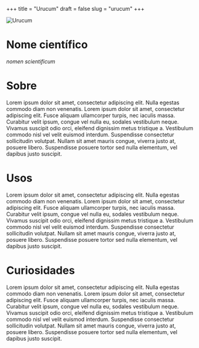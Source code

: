 +++
title = "Urucum"
draft = false
slug = "urucum"
+++

![Urucum](/images/placeholder.png)

# Nome científico
    
*nomen scientificum*

# Sobre

Lorem ipsum dolor sit amet, consectetur adipiscing elit. Nulla egestas commodo diam non venenatis. 
Lorem ipsum dolor sit amet, consectetur adipiscing elit. Fusce aliquam ullamcorper turpis, nec iaculis massa. 
Curabitur velit ipsum, congue vel nulla eu, sodales vestibulum neque. 
Vivamus suscipit odio orci, eleifend dignissim metus tristique a. 
Vestibulum commodo nisl vel velit euismod interdum. 
Suspendisse consectetur sollicitudin volutpat. Nullam sit amet mauris congue, viverra justo at, posuere libero. 
Suspendisse posuere tortor sed nulla elementum, vel dapibus justo suscipit.

# Usos

Lorem ipsum dolor sit amet, consectetur adipiscing elit. Nulla egestas commodo diam non venenatis. 
Lorem ipsum dolor sit amet, consectetur adipiscing elit. Fusce aliquam ullamcorper turpis, nec iaculis massa. 
Curabitur velit ipsum, congue vel nulla eu, sodales vestibulum neque. 
Vivamus suscipit odio orci, eleifend dignissim metus tristique a. 
Vestibulum commodo nisl vel velit euismod interdum. 
Suspendisse consectetur sollicitudin volutpat. Nullam sit amet mauris congue, viverra justo at, posuere libero. 
Suspendisse posuere tortor sed nulla elementum, vel dapibus justo suscipit.

# Curiosidades

Lorem ipsum dolor sit amet, consectetur adipiscing elit. Nulla egestas commodo diam non venenatis. 
Lorem ipsum dolor sit amet, consectetur adipiscing elit. Fusce aliquam ullamcorper turpis, nec iaculis massa. 
Curabitur velit ipsum, congue vel nulla eu, sodales vestibulum neque. 
Vivamus suscipit odio orci, eleifend dignissim metus tristique a. 
Vestibulum commodo nisl vel velit euismod interdum. 
Suspendisse consectetur sollicitudin volutpat. Nullam sit amet mauris congue, viverra justo at, posuere libero. 
Suspendisse posuere tortor sed nulla elementum, vel dapibus justo suscipit.

